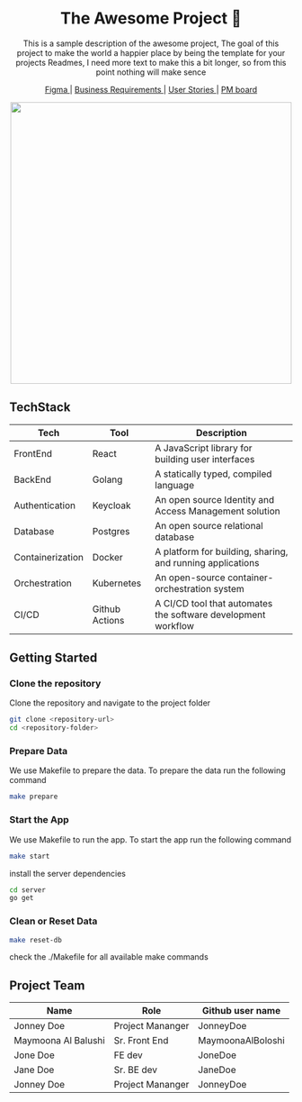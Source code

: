 <H1 align="center"> The Awesome Project 🥇 </H1>
<P align="center">This is a sample description of the awesome project, The goal of this project to make the world a happier place by being the template for your projects Readmes, I need more text to make this a bit longer, so from this point nothing will make sence</P>
<P align="center"> 
  <a href="#"> Figma </a> |
  <a href="#"> Business Requirements  </a> |
  <a href="#"> User Stories </a> |
  <a href="#"> PM board </a> 
</P>

<DIV align="center">
  <IMG src="https://github.com/MaymoonaAlBoloshi/docs/assets/43531753/3311c9ad-75b7-422e-9e35-0d77c015ca4a" width="500" />
</DIV>

## TechStack

| Tech             | Tool           | Description                                                   |
| ---------------- | -------------- | ------------------------------------------------------------- |
| FrontEnd         | React          | A JavaScript library for building user interfaces             |
| BackEnd          | Golang         | A statically typed, compiled language                         |
| Authentication   | Keycloak       | An open source Identity and Access Management solution        |
| Database         | Postgres       | An open source relational database                            |
| Containerization | Docker         | A platform for building, sharing, and running applications    |
| Orchestration    | Kubernetes     | An open-source container-orchestration system                 |
| CI/CD            | Github Actions | A CI/CD tool that automates the software development workflow |

## Getting Started

### Clone the repository

Clone the repository and navigate to the project folder

```bash
git clone <repository-url>
cd <repository-folder>
```

### Prepare Data

We use Makefile to prepare the data. To prepare the data run the following command

```bash
make prepare
```

### Start the App

We use Makefile to run the app. To start the app run the following command

```bash
make start
```

install the server dependencies

```bash
cd server
go get
```

### Clean or Reset Data

```bash
make reset-db
```

check the ./Makefile for all available make commands

## Project Team

| Name                | Role             | Github user name  |
| ------------------- | ---------------- | ----------------- |
| Jonney Doe          | Project Mananger | JonneyDoe         |
| Maymoona Al Balushi | Sr. Front End    | MaymoonaAlBoloshi |
| Jone Doe            | FE dev           | JoneDoe           |
| Jane Doe            | Sr. BE dev       | JaneDoe           |
| Jonney Doe          | Project Mananger | JonneyDoe         |


